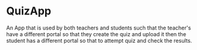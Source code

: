 # QuizApp
An App that is used by both teachers and students such that the teacher's have a different portal so that they create the quiz and upload it then the student has a different portal so that to attempt quiz and check the results. 

